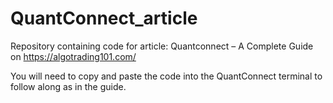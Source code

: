 # QuantConnect_article
Repository containing code for article: Quantconnect – A Complete Guide on https://algotrading101.com/

You will need to copy and paste the code into the QuantConnect terminal to follow along as in the guide.
